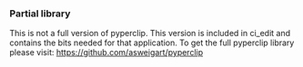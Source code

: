 ### Partial library

This is not a full version of pyperclip. This version is included in ci_edit and
contains the bits needed for that application. To get the full pyperclip library
please visit: https://github.com/asweigart/pyperclip